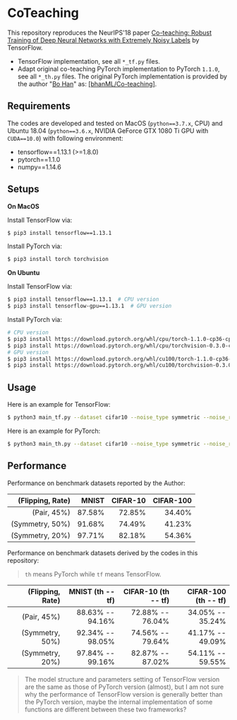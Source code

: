 # CoTeaching

This repository reproduces the NeurIPS'18 paper
[Co-teaching: Robust Training of Deep Neural Networks with Extremely Noisy Labels](
https://papers.nips.cc/paper/8072-co-teaching-robust-training-of-deep-neural-networks-with-extremely-noisy-labels.pdf) 
by TensorFlow.

- TensorFlow implementation, see all `*_tf.py` files.
- Adapt original co-teaching PyTorch implementation to PyTorch `1.1.0`, see all `*_th.py` files. The original PyTorch
implementation is provided by the author "[Bo Han](https://bhanml.github.io)" as: [[bhanML/Co-teaching]](
https://github.com/bhanML/Co-teaching).

## Requirements
The codes are developed and tested on MacOS (`python==3.7.x`, CPU) and Ubuntu 18.04 (`python==3.6.x`, NVIDIA GeForce GTX 
1080 Ti GPU with `CUDA==10.0`) with following environment:
- tensorflow==1.13.1 (>=1.8.0)
- pytorch==1.1.0
- numpy==1.14.6

## Setups
**On MacOS**

Install TensorFlow via:
```bash
$ pip3 install tensorflow==1.13.1
```
Install PyTorch via:
```bash
$ pip3 install torch torchvision
```
**On Ubuntu**

Install TensorFlow via:
```bash
$ pip3 install tensorflow==1.13.1  # CPU version
$ pip3 install tensorflow-gpu==1.13.1  # GPU version
```
Install PyTorch via:
```bash
# CPU version
$ pip3 install https://download.pytorch.org/whl/cpu/torch-1.1.0-cp36-cp36m-linux_x86_64.whl  
$ pip3 install https://download.pytorch.org/whl/cpu/torchvision-0.3.0-cp36-cp36m-linux_x86_64.whl
# GPU version
$ pip3 install https://download.pytorch.org/whl/cu100/torch-1.1.0-cp36-cp36m-linux_x86_64.whl
$ pip3 install https://download.pytorch.org/whl/cu100/torchvision-0.3.0-cp36-cp36m-linux_x86_64.whl
```

## Usage
Here is an example for TensorFlow:
```bash
$ python3 main_tf.py --dataset cifar10 --noise_type symmetric --noise_rate 0.5
```
Here is an example for PyTorch: 
```bash
$ python3 main_th.py --dataset cifar10 --noise_type symmetric --noise_rate 0.5
```

## Performance
Performance on benchmark datasets reported by the Author:

| (Flipping, Rate) | MNIST  | CIFAR-10 | CIFAR-100 |
| ---------------: | -----: | -------: | --------: |
| (Pair, 45%)      | 87.58% | 72.85%   | 34.40%    |
| (Symmetry, 50%)  | 91.68% | 74.49%   | 41.23%    |
| (Symmetry, 20%)  | 97.71% | 82.18%   | 54.36%    |

Performance on benchmark datasets derived by the codes in this repository:
> `th` means PyTorch while `tf` means TensorFlow. 

| (Flipping, Rate) | MNIST (th -- tf) | CIFAR-10 (th -- tf) | CIFAR-100 (th -- tf) |
| ---------------: | ---------------: | ------------------: | -------------------: |
| (Pair, 45%)      | 88.63% -- 94.16% | 72.88% -- 76.04%    | 34.05% -- 35.24%     |
| (Symmetry, 50%)  | 92.34% -- 98.05% | 74.56% -- 79.64%    | 41.17% -- 49.09%     |
| (Symmetry, 20%)  | 97.84% -- 99.16% | 82.87% -- 87.02%    | 54.11% -- 59.55%     |

> The model structure and parameters setting of TensorFlow version are the same as those of PyTorch version (almost), 
but I am not sure why the performance of TensorFlow version is generally better than the PyTorch version, maybe the 
internal implementation of some functions are different between these two frameworks?
